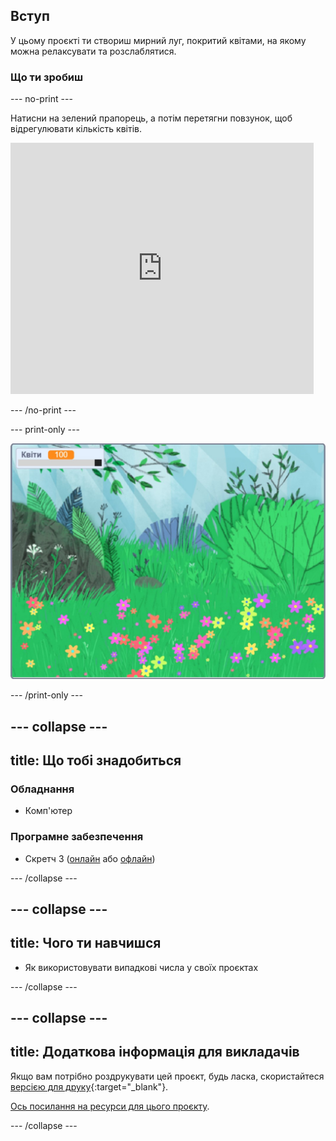 ## Вступ

У цьому проєкті ти створиш мирний луг, покритий квітами, на якому можна релаксувати та розслаблятися.

### Що ти зробиш

--- no-print ---

Натисни на зелений прапорець, а потім перетягни повзунок, щоб відрегулювати кількість квітів.

<div>
<iframe src="https://scratch.mit.edu/projects/393996171/embed" allowtransparency="true" width="485" height="402" frameborder="0" scrolling="no" allowfullscreen></iframe>
</div>

--- /no-print ---

--- print-only ---

![Завершений проєкт](images/banner.png)

--- /print-only ---

--- collapse ---
---
title: Що тобі знадобиться
---

### Обладнання

- Комп'ютер

### Програмне забезпечення

+ Скретч 3 ([онлайн](http://rpf.io/scratchon) або [офлайн](http://rpf.io/scratchoff))

--- /collapse ---

--- collapse ---
---
title: Чого ти навчишся
---

- Як використовувати випадкові числа у своїх проєктах

--- /collapse ---

--- collapse ---
---
title: Додаткова інформація для викладачів
---

Якщо вам потрібно роздрукувати цей проєкт, будь ласка, скористайтеся [версією для друку](https://projects.raspberrypi.org/uk-UA/projects/mindful-meadow/print){:target="_blank"}.

[Ось посилання на ресурси для цього проєкту](http://rpf.io/p/uk-UA/mindful-meadow-get).

--- /collapse ---

